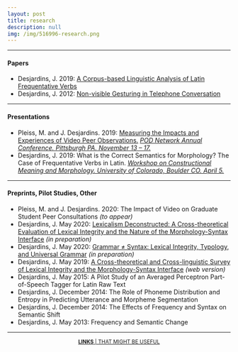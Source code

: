 ```yaml
---
layout: post
title: research
description: null
img: /img/516996-research.png
---
```


***
<sup></sup>
<h4>Papers</h4>
<sub></sub>
<ul>
  
  <li><span>Desjardins, J. 2019</span>: <a href="http://www.researchgate.net/publication/333614556_A_Corpus-based_Linguistic_Analysis_of_Latin_Frequentative_Verbs">A Corpus-based Linguistic Analysis of Latin Frequentative Verbs</a></li>
  
  <li><span>Desjardins, J. 2012</span>: <a href="http://www.ncurproceedings.org/ojs/index.php/NCUR2012/article/view/181/128">Non-visible Gesturing in Telephone Conversation</a></li>
  
</ul>

***
<sup></sup>
<h4>Presentations</h4>
<sub></sub>
<ul>
  
  <li><span>Pleiss, M. and J. Desjardins. 2019</span>: <a href="http://www.researchgate.net/publication/337290921_The_Influence_of_Anxiety_in_Graduate_Student_Peer_Observations">Measuring the Impacts and Experiences of Video Peer Observations.</a> <a href="http://podnetwork.org/news-events/annual-conference/"><em> POD Network Annual Conference. Pittsburgh PA. November 13 – 17.</em></a></li>
  
  <li><span>Desjardins, J. 2019</span>: <a>What is the Correct Semantics for Morphology? The Case of Frequentative Verbs in Latin.</a> <a href="http://www.colorado.edu/linguistics/workshop-constructional-meaning-and-morphology"><em> Workshop on Constructional Meaning and Morphology. University of Colorado, Boulder CO. April 5.</em></a></li>

</ul>

***
<sup></sup>
<h4>Preprints, Pilot Studies, Other</h4>
<sub></sub>
<ul>  
  <li><span>Pleiss, M. and J. Desjardins. 2020</span>: <span>The Impact of Video on Graduate Student Peer Consultations</span> <em>(to appear)</em></li>
  <li><span>Desjardins, J. May 2020</span>: <a href="http://www.researchgate.net/publication/332974827_Lexicalism_Deconstructed_A_Cross-theoretical_Evaluation_of_Lexical_Integrity_and_the_Nature_of_the_Morphology-Syntax_Interface">Lexicalism Deconstructed: A Cross-theoretical Evaluation of Lexical Integrity and the Nature of the Morphology-Syntax Interface</a> <em>(in preparation)</em></li>
  <li><span>Desjardins, J. May 2020</span>: <a href="http://www.researchgate.net/publication/335682229_Grammar_Syntax_Lexical_Integrity_the_Generative_Enterprise_and_Linguistic_Form_and_Function">Grammar ≠ Syntax: Lexical Integrity, Typology, and Universal Grammar</a> <em>(in preparation)</em></li>
  <li><span>Desjardins, J. May 2019</span>: <a href="https://jared-desjardins.github.io/LI/">A Cross-theoretical and Cross-linguistic Survey of Lexical Integrity and the Morphology-Syntax Interface</a> <em>(web version)</em></li>
  <li><span>Desjardins, J. May 2015</span>: <span>A Pilot Study of an Averaged Perceptron Part-of-Speech Tagger for Latin Raw Text</span></li>
  <li><span>Desjardins, J. December 2014</span>: <span>The Role of Phoneme Distribution and Entropy in Predicting Utterance and Morpheme Segmentation</span></li>
  <li><span>Desjardins, J. December 2014</span>: <span>The Effects of Frequency and Syntax on Semantic Shift</span></li>
  <li><span>Desjardins, J. May 2013</span>: <span>Frequency and Semantic Change</span></li>
  
</ul>

***
<sub></sub>
<center><sup><a href="https://jared-desjardins.github.io/links"><b>LINKS</b> | THAT MIGHT BE USEFUL</a></sup></center>
